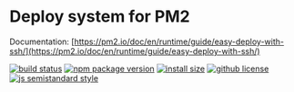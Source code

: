 
# Deploy system for PM2

Documentation: [https://pm2.io/doc/en/runtime/guide/easy-deploy-with-ssh/](https://pm2.io/doc/en/runtime/guide/easy-deploy-with-ssh/)

[![build status](https://badgen.net/travis/Unitech/pm2/master)](https://travis-ci.org/Unitech/pm2-deploy) [![npm package version](https://badgen.net/npm/v/pm2-deploy)](https://npm.im/pm2-deploy) [![install size](https://badgen.net/packagephobia/install/pm2-deploy)](https://packagephobia.now.sh/result?p=pm2-deploy) [![github license](https://badgen.net/github/license/Unitech/pm2-deploy)](https://github.com/Unitech/pm2-deploy/blob/master/LICENSE) [![js semistandard style](https://badgen.net/badge/code%20style/semistandard/pink)](https://github.com/Flet/semistandard)
